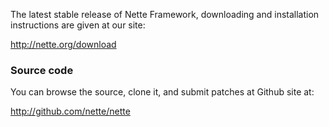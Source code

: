 The latest stable release of Nette Framework, downloading and installation instructions are given at our site:

http://nette.org/download


### Source code ###

You can browse the source, clone it, and submit patches at Github site at:

http://github.com/nette/nette